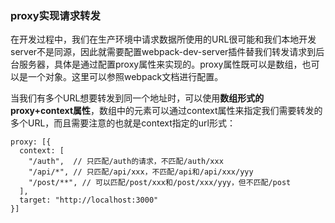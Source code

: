### proxy实现请求转发

在开发过程中，我们在生产环境中请求数据所使用的URL很可能和我们本地开发server不是同源，因此就需要配置webpack-dev-server插件替我们转发请求到后台服务器，具体是通过配置proxy属性来实现的。proxy属性既可以是数组，也可以是一个对象。这里可以参照webpack文档进行配置。

当我们有多个URL想要转发到同一个地址时，可以使用**数组形式的proxy+context属性**，数组中的元素可以通过context属性来指定我们需要转发的多个URL，而且需要注意的也就是context指定的url形式：

```
proxy: [{
  context: [
    "/auth",  // 只匹配/auth的请求，不匹配/auth/xxx
    "/api/*", // 只匹配/api/xxx，不匹配/api和/api/xxx/yyy
    "/post/**", // 可以匹配/post/xxx和/post/xxx/yyy，但不匹配/post
  ],
  target: "http://localhost:3000"
}]
```
